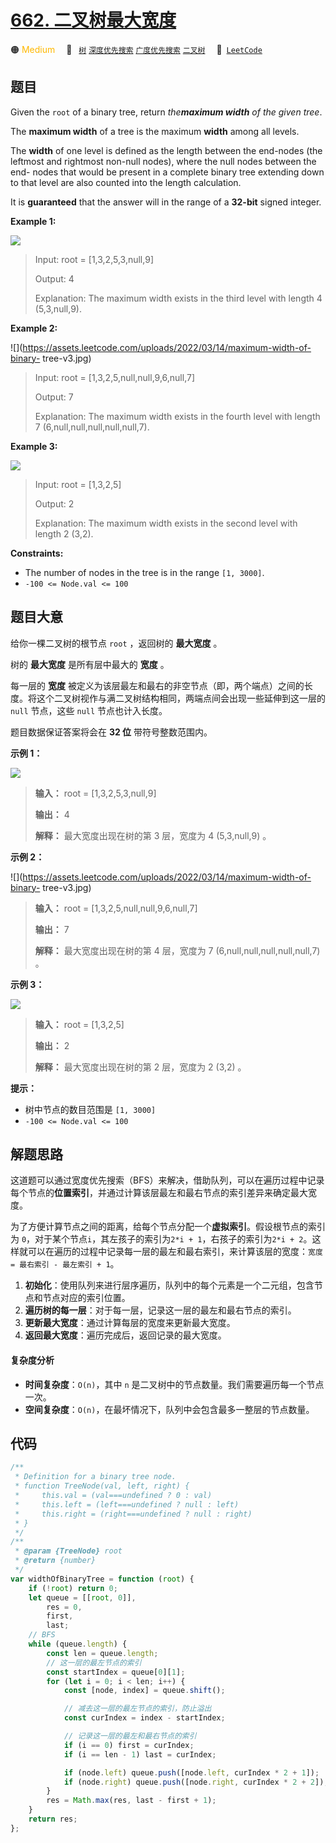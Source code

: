 # [662. 二叉树最大宽度](https://leetcode.com/problems/maximum-width-of-binary-tree)

🟠 <font color=#ffb800>Medium</font>&emsp; 🔖&ensp; [`树`](/tag/tree.md) [`深度优先搜索`](/tag/depth-first-search.md) [`广度优先搜索`](/tag/breadth-first-search.md) [`二叉树`](/tag/binary-tree.md)&emsp; 🔗&ensp;[`LeetCode`](https://leetcode.com/problems/maximum-width-of-binary-tree)

## 题目

Given the `root` of a binary tree, return _the**maximum width** of the given
tree_.

The **maximum width** of a tree is the maximum **width** among all levels.

The **width** of one level is defined as the length between the end-nodes (the
leftmost and rightmost non-null nodes), where the null nodes between the end-
nodes that would be present in a complete binary tree extending down to that
level are also counted into the length calculation.

It is **guaranteed** that the answer will in the range of a **32-bit** signed
integer.

**Example 1:**

![](https://assets.leetcode.com/uploads/2021/05/03/width1-tree.jpg)

> Input: root = [1,3,2,5,3,null,9]
>
> Output: 4
>
> Explanation: The maximum width exists in the third level with length 4 (5,3,null,9).

**Example 2:**

![](https://assets.leetcode.com/uploads/2022/03/14/maximum-width-of-binary-
tree-v3.jpg)

> Input: root = [1,3,2,5,null,null,9,6,null,7]
>
> Output: 7
>
> Explanation: The maximum width exists in the fourth level with length 7 (6,null,null,null,null,null,7).

**Example 3:**

![](https://assets.leetcode.com/uploads/2021/05/03/width3-tree.jpg)

> Input: root = [1,3,2,5]
>
> Output: 2
>
> Explanation: The maximum width exists in the second level with length 2 (3,2).

**Constraints:**

- The number of nodes in the tree is in the range `[1, 3000]`.
- `-100 <= Node.val <= 100`

## 题目大意

给你一棵二叉树的根节点 `root` ，返回树的 **最大宽度** 。

树的 **最大宽度** 是所有层中最大的 **宽度** 。

每一层的 **宽度** 被定义为该层最左和最右的非空节点（即，两个端点）之间的长度。将这个二叉树视作与满二叉树结构相同，两端点间会出现一些延伸到这一层的
`null` 节点，这些 `null` 节点也计入长度。

题目数据保证答案将会在 **32 位** 带符号整数范围内。

**示例 1：**

![](https://assets.leetcode.com/uploads/2021/05/03/width1-tree.jpg)

> **输入：** root = [1,3,2,5,3,null,9]
>
> **输出：** 4
>
> **解释：** 最大宽度出现在树的第 3 层，宽度为 4 (5,3,null,9) 。

**示例 2：**

![](https://assets.leetcode.com/uploads/2022/03/14/maximum-width-of-binary-
tree-v3.jpg)

> **输入：** root = [1,3,2,5,null,null,9,6,null,7]
>
> **输出：** 7
>
> **解释：** 最大宽度出现在树的第 4 层，宽度为 7 (6,null,null,null,null,null,7) 。

**示例 3：**

![](https://assets.leetcode.com/uploads/2021/05/03/width3-tree.jpg)

> **输入：** root = [1,3,2,5]
>
> **输出：** 2
>
> **解释：** 最大宽度出现在树的第 2 层，宽度为 2 (3,2) 。

**提示：**

- 树中节点的数目范围是 `[1, 3000]`
- `-100 <= Node.val <= 100`

## 解题思路

这道题可以通过宽度优先搜索（BFS）来解决，借助队列，可以在遍历过程中记录每个节点的**位置索引**，并通过计算该层最左和最右节点的索引差异来确定最大宽度。

为了方便计算节点之间的距离，给每个节点分配一个**虚拟索引**。假设根节点的索引为 `0`，对于某个节点`i`，其左孩子的索引为`2*i + 1`，右孩子的索引为`2*i + 2`。这样就可以在遍历的过程中记录每一层的最左和最右索引，来计算该层的宽度：`宽度 = 最右索引 - 最左索引 + 1`。

1. **初始化**：使用队列来进行层序遍历，队列中的每个元素是一个二元组，包含节点和节点对应的索引位置。
2. **遍历树的每一层**：对于每一层，记录这一层的最左和最右节点的索引。
3. **更新最大宽度**：通过计算每层的宽度来更新最大宽度。
4. **返回最大宽度**：遍历完成后，返回记录的最大宽度。

#### 复杂度分析

- **时间复杂度**：`O(n)`，其中 `n` 是二叉树中的节点数量。我们需要遍历每一个节点一次。
- **空间复杂度**：`O(n)`，在最坏情况下，队列中会包含最多一整层的节点数量。

## 代码

```javascript
/**
 * Definition for a binary tree node.
 * function TreeNode(val, left, right) {
 *     this.val = (val===undefined ? 0 : val)
 *     this.left = (left===undefined ? null : left)
 *     this.right = (right===undefined ? null : right)
 * }
 */
/**
 * @param {TreeNode} root
 * @return {number}
 */
var widthOfBinaryTree = function (root) {
	if (!root) return 0;
	let queue = [[root, 0]],
		res = 0,
		first,
		last;
	// BFS
	while (queue.length) {
		const len = queue.length;
		// 这一层的最左节点的索引
		const startIndex = queue[0][1];
		for (let i = 0; i < len; i++) {
			const [node, index] = queue.shift();

			// 减去这一层的最左节点的索引，防止溢出
			const curIndex = index - startIndex;

			// 记录这一层的最左和最右节点的索引
			if (i == 0) first = curIndex;
			if (i == len - 1) last = curIndex;

			if (node.left) queue.push([node.left, curIndex * 2 + 1]);
			if (node.right) queue.push([node.right, curIndex * 2 + 2]);
		}
		res = Math.max(res, last - first + 1);
	}
	return res;
};
```
